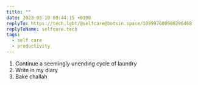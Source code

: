 ```yaml
---
title: ""
date: 2023-03-10 09:44:15 +0100
replyTo: https://tech.lgbt/@selfcare@botsin.space/109997600986296468
replyToName: selfcare.tech
tags:
  - self care
  - productivity
---
```


1. Continue a seemingly unending cycle of laundry
2. Write in my diary
3. Bake challah
